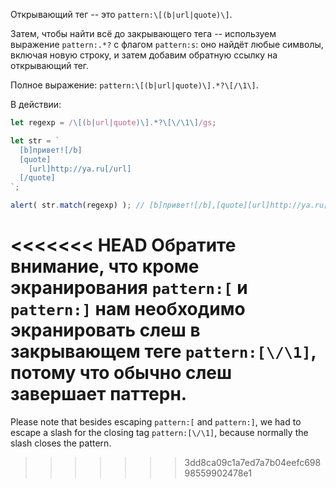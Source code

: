 
Открывающий тег -- это `pattern:\[(b|url|quote)\]`.

Затем, чтобы найти всё до закрывающего тега -- используем выражение `pattern:.*?` с флагом `pattern:s`: оно найдёт любые символы, включая новую строку, и затем добавим обратную ссылку на открывающий тег.

Полное выражение: `pattern:\[(b|url|quote)\].*?\[/\1\]`.

В действии:

```js run
let regexp = /\[(b|url|quote)\].*?\[\/\1\]/gs;

let str = `
  [b]привет![/b]
  [quote]
    [url]http://ya.ru[/url]
  [/quote]
`;

alert( str.match(regexp) ); // [b]привет![/b],[quote][url]http://ya.ru[/url][/quote]
```

<<<<<<< HEAD
Обратите внимание, что кроме экранирования `pattern:[` и `pattern:]` нам необходимо экранировать слеш в закрывающем теге `pattern:[\/\1]`, потому что обычно слеш завершает паттерн.
=======
Please note that besides escaping `pattern:[` and `pattern:]`, we had to escape a slash for the closing tag `pattern:[\/\1]`, because normally the slash closes the pattern.
>>>>>>> 3dd8ca09c1a7ed7a7b04eefc69898559902478e1
